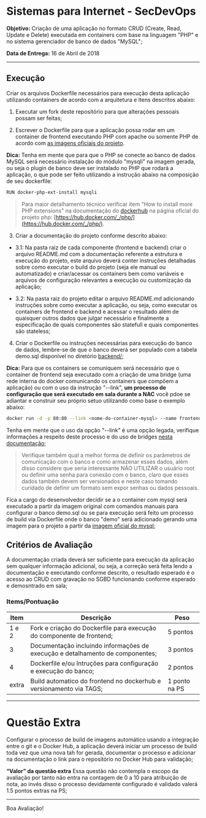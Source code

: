 # Sistemas para Internet - SecDevOps

**Objetivo:** Criação de uma aplicação no formato CRUD (Create, Read, Update e Delete) executada em containers com base na linguagem "PHP" e no sistema gerenciador de banco de dados "MySQL";

**Data de Entrega:** 16 de Abril de 2018

---

## Execução

Criar os arquivos Dockerfile necessários para execução desta aplicação utilizando containers de acordo com a arquitetura e itens descritos abaixo:

1. Executar um fork deste repositório para que alterações pessoais possam ser feitas;

2. Escrever o Dockerfile para que a aplicação possa rodar em um container de frontend executando PHP com apache ou somente PHP de acordo com [as imagens oficiais do projeto](https://hub.docker.com/_/php/).

**Dica:** Tenha em mente que para que o PHP se conecte ao banco de dados MySQL será necessário instalação do módulo "mysqli" na imagem gerada, ou seja o plugin de banco deve ser instalado no PHP que rodará a aplicação, o que pode ser feito utilizando a instrução abaixo na composição de seu dockerfile:

```sh
RUN docker-php-ext-install mysqli
```

> Para maior detalhamento técnico verificar item "How to install more PHP extensions" na documentação do [dockerhub](https://hub.docker.com) na página oficial do projeto php: [https://hub.docker.com/_/php/](https://hub.docker.com/_/php/).

3. Criar a documentação do projeto conforme descrito abaixo:

* 3.1: Na pasta raiz de cada componente (frontend e backend) criar o arquivo README.md com a documentação referente a estrutura e execução do projeto, este arquivo deverá conter instruções detalhadas sobre como executar o build do projeto (seja ele manual ou automatizado) e criar/acessar os containers bem como variáveis e arquivos de configuração relevantes a execução ou customização da aplicação;

* 3.2: Na pasta raiz do projeto editar o arquivo README.md adicionando instruções sobre como executar a aplicação, ou seja, como executar os containers de frontend e backend e acessar o resultado além de quaisquer outros dados que julgar necessário e finalmente a especificação de quais componentes são statefull e quais componentes são stateless;

4. Criar o Dockerfile ou instruções necessárias para execução do banco de dados, lembre-se de que o banco deverá ser populado com a tabela demo.sql disponível no diretório [backend/](https://github.com/fiapsecdevops/php-sample-app/tree/master/backend);

**Dica:** Para que os containers se comuniquem será necessário que o container de frontend seja executado com a criação de uma bridge (uma rede interna do docker comunicando os containers que compõem a aplicação) ou com o uso da instrução "--link", **um processo de configuração que será executado em sala durante a NAC** você pdoe se adiantar e construir seu próprio setuo utilizando como base o exemplo abaixo:

```sh
docker run -d -p 80:80 --link <nome-do-container-mysql> --name frontend <nome-do-container-php>
```

Tenha em mente que o uso da opção "--link" é uma opção legada, verifique informações a respeito deste processo e do uso de bridges [nesta documentação](https://docs.docker.com/network/links/#communication-across-links);

> Verifique também qual a melhor forma de definir os parâmetros de comunicação com o banco e como armazenar esses dados, além disso considere que seria interessante NÃO UTILIZAR o usuário root ou definir uma senha para conexão com o banco, claro que esses dados também devem ser versionados e neste caso tomando curidado de definir um formato sem expor senhas ou dados pessoais.

Fica a cargo do desenvolvedor decidir se a o container com mysql será executado a partir da imagem original com comandos manuais para configurar o banco demo.sql ou se para execução será feito um processo de build via Dockerfile onde o banco "demo" será adicionado gerando uma imagem para o projeto a partir da [imagem oficial do mysql](https://hub.docker.com/_/mysql/);

## Critérios de Avaliação

A documentação criada deverá ser suficiente para execução da aplicação sem qualquer informação adicional, ou seja, a correção será feita lendo a documentação e executando conforme descrito, o resultado esperado é o acesso ao CRUD com gravação no SGBD funcionando conforme esperado e demosntrado em sala;

### Items/Pontuação

| Item  | Descrição                                                                     | Peso          |
|-------|-------------------------------------------------------------------------------|---------------|
| 1 e 2 | Fork e criação do Dockerfile para execução do componente de frontend;         | 5 pontos      |
| 3     | Documentação incluindo informações de execução e detalhamento de componentes; | 3 pontos      |
| 4     | Dockerfile e/ou Intruções para configuração e execução do banco;              | 2 pontos      |
| extra | Build automatico do frontend no dockerhub e versionamento via TAGS;           | 1 ponto na PS |

---

# Questão Extra
Configurar o processo de build de imagens automático usando a integração entre o git e o Docker Hub, a aplicação deverá iniciar um processo de build toda vez que uma nova tah for gerada, documentar o processo e adicionar na documentação o link para o repositório no Docker Hub para validação; 

**“Valor” da questão extra**
Essa questão não contempla o escopo da avaliação por tanto não entra na contagem de 0 a 10 para atribuição de nota, ao invés disso o processo devidamente configurado é validado valerá 1.5 pontos extras na PS;

---

Boa Avaliação!
